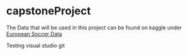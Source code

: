 # capstoneProject

The Data that will be used in this project can be found on kaggle under [European Soccer Data](https://www.kaggle.com/hugomathien/soccer)

Testing visual studio git
